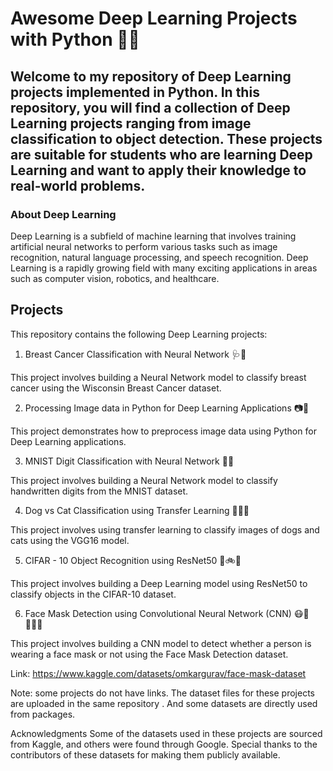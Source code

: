 # Awesome Deep Learning Projects with Python 🧠🐍

## Welcome to my repository of Deep Learning projects implemented in Python. In this repository, you will find a collection of Deep Learning projects ranging from image classification to object detection. These projects are suitable for students who are learning Deep Learning and want to apply their knowledge to real-world problems.

### About Deep Learning
Deep Learning is a subfield of machine learning that involves training artificial neural networks to perform various tasks such as image recognition, natural language processing, and speech recognition. Deep Learning is a rapidly growing field with many exciting applications in areas such as computer vision, robotics, and healthcare.

## Projects

This repository contains the following Deep Learning projects:

1. Breast Cancer Classification with Neural Network 🩺🧪

  This project involves building a Neural Network model to classify breast cancer using the Wisconsin Breast Cancer dataset.

2. Processing Image data in Python for Deep Learning Applications 📷🐍

  This project demonstrates how to preprocess image data using Python for Deep Learning applications.

3. MNIST Digit Classification with Neural Network 🔢🧮

  This project involves building a Neural Network model to classify handwritten digits from the MNIST dataset.

4. Dog vs Cat Classification using Transfer Learning 🐶🐱🧠

  This project involves using transfer learning to classify images of dogs and cats using the VGG16 model.

5. CIFAR - 10 Object Recognition using ResNet50 🚗🚲🎨

  This project involves building a Deep Learning model using ResNet50 to classify objects in the CIFAR-10 dataset.

6. Face Mask Detection using Convolutional Neural Network (CNN) 😷👤🧑‍🤝‍🧑

  This project involves building a CNN model to detect whether a person is wearing a face mask or not using the Face Mask Detection dataset.

  Link: https://www.kaggle.com/datasets/omkargurav/face-mask-dataset

Note: some projects do not have links. The dataset files for these projects are uploaded in the same repository . And some datasets are directly used from packages.

Acknowledgments
Some of the datasets used in these projects are sourced from Kaggle, and others were found through Google. Special thanks to the contributors of these datasets for making them publicly available.
